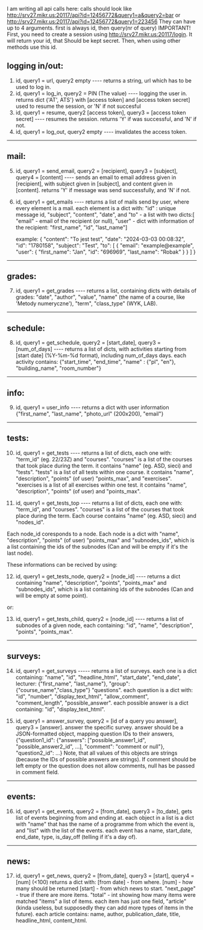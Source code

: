 I am writing all api calls here:
calls should look like http://srv27.mikr.us:20117/api?id=12456772&query1=a&query2=bar or 
http://srv27.mikr.us:20117/api?id=12456772&query1=223456
They can have up to 4 arguments. first is always id, then query(nr of query)
IMPORTANT! First, you need to create a session using http://srv27.mikr.us:20117/login. It will return your id, that
Should be kept secret. Then, when using other methods use this id.

logging in/out:
---------
1. id, query1 = url, query2 empty ---- returns a string, url which has to be used to log in.
2. id, query1 = log_in, query2 = PIN (The value)  ---- logging the user in. 
returns dict {'AT', ATS'} with [access token] and [access token secret] used to resume the session, or 'N' if not succesful
3. id, query1 = resume, query2 [access token], query3 = [access token secret] ---- resumes the session.
returns 'Y' if was successful, and 'N' if not.
4. id, query1 = log_out, query2 empty ---- invalidates the access token.
---------
mail:
---------
5. id, query1 = send_email, query2 = [recipient], query3 = [subject], query4 = [content] ---- sends an email to
email address given in [recipient], with subject given in [subject], and content given in [content].
returns 'Y' if message was send successfully, and 'N' if not.
6. id, query1 = get_emails ---- returns a list of mails send by user, where every element is a mail.
each element is a dict with: "id" : unique message id, "subject", "content", "date", 
and "to" - a list with two dicts:[ "email" - email of the recipient (or null), 
"user" - dict with information of the recipient: "first_name", "id", "last_name"]

   example:
           {
            "content": "To jest test",
            "date": "2024-03-03 00:08:32",
            "id": "1780158",
            "subject": "Test",
            "to": [
               {
               "email": "example@example",
               "user": {
                    "first_name": "Jan",
                    "id": "696969",
                    "last_name": "Robak"
                }
            }
        ]
    }
---------
grades:
---------
7. id, query1 = get_grades ---- returns a list, containing dicts with details of grades: "date", "author",
"value", "name" (the name of a course, like 'Metody numeryczne'), "term", "class_type" (WYK, LAB).
---------
schedule:
---------
8. id, query1 = get_schedule, query2 = [start_date], query3 = [num_of_days] ---- returns a list of dicts,
with activities starting from [start date] (%Y-%m-%d format), including num_of_days days.
each activity contains: {"start_time", "end_time", "name" : {"pl", "en"}, "building_name", "room_number"}
---------
info:
---------
9. id, query1 = user_info ---- returns a dict with user information {"first_name", "last_name", "photo_url" (200x200), "email"}
---------
tests:
---------
10. id, query1 = get_tests ---- returns a list of dicts, each one with: "term_id" (eg. 22/23Z) and "courses".
"courses" is a list of the courses that took place during the term. it contains "name" (eg. ASD, sieci) and "tests".
"tests" is a list of all tests within one course. it contains "name", "description", "points" (of user) "points_max", and "exercises".
"exercises is a list of all exercises within one test. it contains "name", "description", "points" (of user) and "points_max".

11. id, query1 = get_tests_top ---- returns a list of dicts, each one with: "term_id",  and "courses".
"courses" is a list of the courses that took place during the term. Each course contains "name" (eg. ASD, sieci) and "nodes_id".

Each node_id coresponds to a node.
Each node is a dict with "name", "description", "points" (of user) "points_max" and "subnodes_ids",
which is a list containing the ids of the subnodes (Can and will be empty if it's the last node).

These informations can be recived by using:   

12. id, query1 = get_tests_node, query2 = [node_id] ---- returns a dict containing "name", "description", "points", "points_max"
and "subnodes_ids", which is a list containing ids of the subnodes (Can and will be empty at some point).

or:

13. id, query1 = get_tests_child, query2 = [node_id] ---- returns a list of subnodes of a given node, each containing:
"id", "name", "description", "points", "points_max".

---------
surveys:
---------
14. id, query1 = get_surveys ----- returns a list of surveys. each one is a dict containing:
"name", "id", "headline_html", "start_date", "end_date", lecturer: {"first_name", "last_name"}, "group": {"course_name","class_type"}
"questions". each question is a dict with: "id", "number", "display_text_html", "allow_comment",
"comment_length", "possible_answer". each possible answer is a dict containing: "id", "display_text_html".


15. id, query1 = answer_survey, query2 = [id of a query you answer], query3 = [answer]. answer the specific survey. answer should
be a JSON-formatted object, mapping question IDs to their answers, {"question1_id": {"answers": ["possible_answer1_id",
"possible_answer2_id", ...], "comment": "comment or null"}, "question2_id": ...}
Note, that all values of this objects are strings (because the IDs of possible answers are strings).
If comment should be left empty or the question does not allow comments, null has be passed in comment field.
----------
events:
----------
16. id, query1 = get_events, query2 = [from_date], query3 = [to_date], gets list of events beginning from and ending at.
each object in a list is a dict with "name" that has the name of a programme from which the event is, and "list"
with the list of the events. each event has a name, start_date, end_date, type, is_day_off (telling if it's a day of).
----------
news:
----------
17. id, query1 = get_news, query2 = [from_date], query3 = [start], query4 = [num] (<100)
returns a dict with: 
[from date] - from where. [num] - how many should be returned
[start] - from which news to start.
"next_page" - true if there are more items. 
"total" - int showing how many items were matched
"items" a list of items. each item has just one field, "article"
(kinda useless, but supposedly they can add more types of items in the future).
each article contains: name, author, publication_date, title, headline_html, content_html.

